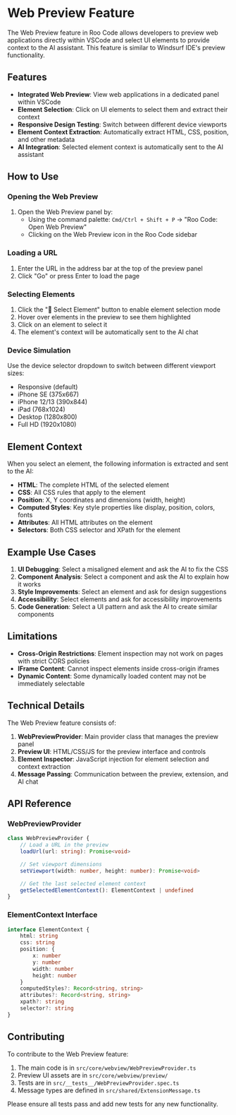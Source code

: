 # Web Preview Feature

The Web Preview feature in Roo Code allows developers to preview web applications directly within VSCode and select UI elements to provide context to the AI assistant. This feature is similar to Windsurf IDE's preview functionality.

## Features

- **Integrated Web Preview**: View web applications in a dedicated panel within VSCode
- **Element Selection**: Click on UI elements to select them and extract their context
- **Responsive Design Testing**: Switch between different device viewports
- **Element Context Extraction**: Automatically extract HTML, CSS, position, and other metadata
- **AI Integration**: Selected element context is automatically sent to the AI assistant

## How to Use

### Opening the Web Preview

1. Open the Web Preview panel by:
    - Using the command palette: `Cmd/Ctrl + Shift + P` → "Roo Code: Open Web Preview"
    - Clicking on the Web Preview icon in the Roo Code sidebar

### Loading a URL

1. Enter the URL in the address bar at the top of the preview panel
2. Click "Go" or press Enter to load the page

### Selecting Elements

1. Click the "🎯 Select Element" button to enable element selection mode
2. Hover over elements in the preview to see them highlighted
3. Click on an element to select it
4. The element's context will be automatically sent to the AI chat

### Device Simulation

Use the device selector dropdown to switch between different viewport sizes:

- Responsive (default)
- iPhone SE (375x667)
- iPhone 12/13 (390x844)
- iPad (768x1024)
- Desktop (1280x800)
- Full HD (1920x1080)

## Element Context

When you select an element, the following information is extracted and sent to the AI:

- **HTML**: The complete HTML of the selected element
- **CSS**: All CSS rules that apply to the element
- **Position**: X, Y coordinates and dimensions (width, height)
- **Computed Styles**: Key style properties like display, position, colors, fonts
- **Attributes**: All HTML attributes on the element
- **Selectors**: Both CSS selector and XPath for the element

## Example Use Cases

1. **UI Debugging**: Select a misaligned element and ask the AI to fix the CSS
2. **Component Analysis**: Select a component and ask the AI to explain how it works
3. **Style Improvements**: Select an element and ask for design suggestions
4. **Accessibility**: Select elements and ask for accessibility improvements
5. **Code Generation**: Select a UI pattern and ask the AI to create similar components

## Limitations

- **Cross-Origin Restrictions**: Element inspection may not work on pages with strict CORS policies
- **IFrame Content**: Cannot inspect elements inside cross-origin iframes
- **Dynamic Content**: Some dynamically loaded content may not be immediately selectable

## Technical Details

The Web Preview feature consists of:

1. **WebPreviewProvider**: Main provider class that manages the preview panel
2. **Preview UI**: HTML/CSS/JS for the preview interface and controls
3. **Element Inspector**: JavaScript injection for element selection and context extraction
4. **Message Passing**: Communication between the preview, extension, and AI chat

## API Reference

### WebPreviewProvider

```typescript
class WebPreviewProvider {
	// Load a URL in the preview
	loadUrl(url: string): Promise<void>

	// Set viewport dimensions
	setViewport(width: number, height: number): Promise<void>

	// Get the last selected element context
	getSelectedElementContext(): ElementContext | undefined
}
```

### ElementContext Interface

```typescript
interface ElementContext {
	html: string
	css: string
	position: {
		x: number
		y: number
		width: number
		height: number
	}
	computedStyles?: Record<string, string>
	attributes?: Record<string, string>
	xpath?: string
	selector?: string
}
```

## Contributing

To contribute to the Web Preview feature:

1. The main code is in `src/core/webview/WebPreviewProvider.ts`
2. Preview UI assets are in `src/core/webview/preview/`
3. Tests are in `src/__tests__/WebPreviewProvider.spec.ts`
4. Message types are defined in `src/shared/ExtensionMessage.ts`

Please ensure all tests pass and add new tests for any new functionality.
